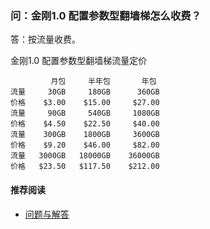 ### 问：金刚1.0 配置参数型翻墙梯怎么收费？

答：按流量收费。

   金刚1.0 配置参数型翻墙梯流量定价



             月包     半年包       年包
    流量     30GB     180GB      360GB
    价格    $3.00    $15.00     $27.00
    流量     90GB     540GB     1080GB
    价格    $4.50    $22.50     $40.00
    流量    300GB    1800GB     3600GB
    价格    $9.20    $46.00     $82.00
    流量   3000GB   18000GB    36000GB
    价格   $23.50   $117.50    $212.00
#### 推荐阅读
- [ 问题与解答 ](https://a2zitpro.github.io/web/问题与解答)

